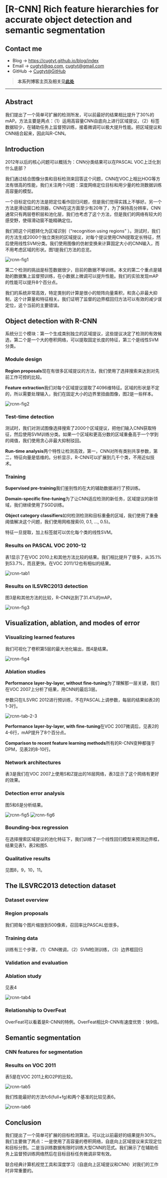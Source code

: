 # [R-CNN] Rich feature hierarchies for accurate object detection and semantic segmentation

## Contact me

* Blog -> <https://cugtyt.github.io/blog/index>
* Email -> <cugtyt@qq.com>, <cugtyt@gmail.com>
* GitHub -> [Cugtyt@GitHub](https://github.com/Cugtyt)

> **本系列博客主页及相关见**[**此处**](https://cugtyt.github.io/blog/papers/index)

---

## Abstract

我们提出了一个简单可扩展的检测所发，可以前最好的结果相比提升了30%的mAP。方法主要是两点：（1）运用高容量CNN自底向上进行区域提议，（2）标签数据较少，在辅助任务上监督预训练，接着微调可以极大提升性能。把区域提议和CNN结合起来，因此叫R-CNN。

## Introduction

2012年以后的核心问题可以概括为：CNN分类结果可以在PASCAL VOC上泛化到什么底部？

我们通过结合图像分类和目标检测来回答这个问题，CNN在VOC上相比HOG等方法有很高的性能，我们关注两个问题：深度网络定位目标和用少量的检测数据训练高容量的模型。

一个目标定位的方法是把定位看作回归问题，但是我们觉得实践上不够好。另一个方法是滑动窗口检测器，CNN在这方面至少有20年了，为了保持高分辨率，CNN通常只有两层卷积层和池化层，我们也考虑了这个方法，但是我们的网络有较大的感受野，使得滑动窗不能精确定位。

我们把这个问题转化为区域识别（“recognition using regions” ）。测试时，我们的方法生成2000个独立类别的区域提议，对每个提议使用CNN提取定长特征，然后使用线性SVM分类。我们使用图像的仿射变换来计算固定大小的CNN输入，而不用考虑区域的形状。图1是我们方法的总览。

![rcnn-fig1](R/rcnn-fig1.png)

第二个检测的挑战是标签数据很少，目前的数据不够训练。本文的第二个重点是辅助的数据集上监督预训练，在小数据上微调可以提升性能。我们的实验发现mAP的性能可以提升8个百分点。

我们的系统非常高效，特定类别的计算是很小的矩阵向量乘积，和贪心非最大抑制，这个计算量和特征相关。我们证明了监督的边界框回归方法可以有效的减少误定位，这个当前的主要错误。

## Object detection with R-CNN

系统分三个模块：第一个生成类别独立的区域提议，这些提议决定了检测的有效候选，第二个是一个大的卷积网络，可以提取固定长度的特征，第三个是线性SVM分类。

### Module design

**Region proposals**现在有很多区域提议的方法，我们使用了选择搜索来达到对先前工作可控的比较。

**Feature extraction**我们对每个区域提议提取了4096维特征。区域的形状是不定的，所以需要处理输入，我们在固定大小的边界里扭曲图像，图2是一些样本。

![rcnn-fig2](R/rcnn-fig2.png)

### Test-time detection

测试时，我们对测试图像选择搜索了2000个区域提议，把他们输入CNN获取特征，然后使用SVM训练分类。如果一个区域和更高分数的区域重叠高于一个学到的阈值，我们使用贪心非最大抑制驳回。

**Run-time analysis**两个特性让检测高效，第一，CNN对所有类别共享参数，第二，特征向量是低维的。分析显示，R-CNN可以扩展到几千个类，不用近似技术。

### Training

**Supervised pre-training**我们鉴别性的在大的辅助数据进行了预训练。

**Domain-specific fine-tuning**为了让CNN适应检测的新任务，区域提议的新领域，我们继续使用了SGD训练。

**Object category classifiers**如何检测检测和目标重叠的区域，我们使用了重叠阈值解决这个问题，我们使用网格搜索{0, 0.1, ..., 0.5}。

特征一旦提取，加上标签就可以优化每个类的线性SVM。

### Results on PASCAL VOC 2010-12

表1显示了在VOC 2010上和其他方法比较的结果。我们相比提升了很多，从35.1%到53.7%，而且更快。在VOC 2011/12也有相似的结果。

![rcnn-tab1](R/rcnn-tab1.png)

### Results on ILSVRC2013 detection

图3是和其他方法的比较，R-CNN达到了31.4%的mAP。

![rcnn-fig3](R/rcnn-fig3.png)

## Visualization, ablation, and modes of error

### Visualizing learned features

我们可视化了卷积第5层的最大池化输出，图4是结果。

![rcnn-fig4](R/rcnn-fig4.png)

### Ablation studies

**Performance layer-by-layer, without fine-tuning**为了理解那一层关键，我们在VOC 2007上分析了结果，用CNN的最后3层。

参数只在ILSVRC 2012进行预训练，不在PASCAL上调参数，每层的结果如表2的1-3行。

![rcnn-tab-2-3](R/rcnn-tab-2-3.png)

**Performance layer-by-layer, with fine-tuning**在VOC 2007微调后，见表2的4-6行，mAP提升了8个百分点。

**Comparison to recent feature learning methods**所有的R-CNN变种都强于DPM，见表2的8-10行。

### Network architectures

表3是我们在VOC 2007上使用S和Z提出的16层网络，表3显示了这个网络有更好的效果。

### Detection error analysis

图5和6是分析结果。

![rcnn-fig5](R/rcnn-fig5.png)
![rcnn-fig6](R/rcnn-fig6.png)

### Bounding-box regression

在选择搜索区域提议的池化特征下，我们训练了一个线性回归模型来预测边界框，结果见表1，表2和图5.

### Qualitative results

见图8，9，10，11。

## The ILSVRC2013 detection dataset

### Dataset overview

### Region proposals

我们把每个图片缩放到500像素，召回率比PASCAL低很多。

### Training data

训练有三个步骤，（1）CNN微调，（2）SVM检测训练，（3）边界框回归

### Validation and evaluation

### Ablation study

见表4

![rcnn-tab4](R/rcnn-tab4.png)

### Relationship to OverFeat

OverFeat可以看着是R-CNN的特例。OverFeat相比R-CNN有速度优势：快9倍。

## Semantic segmentation

### CNN features for segmentation

### Results on VOC 2011

表5是在VOC 2011上和O2P的比较。

![rcnn-tab5](R/rcnn-tab5.png)

我们性能最好的方法fc6(full+fg)和两个基准的比较见表6。

![rcnn-tab6](R/rcnn-tab6.png)

## Conclusion

我们提出了一个简单可扩展的目标检测算法，可以比以前最好的结果提升30%。我们主要做了两点：一是使用了高容量的卷积网络，自底向上区域提议来实现定位和目标分割。二是当训练数据有限时训练大型CNN的范式。我们展示了在辅助任务上监督预训练网络然后在目标目标任务微调非常有效。

联合经典计算机视觉工具和深度学习（自底向上区域提议和CNN）对我们的工作时非常重要的。